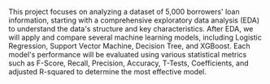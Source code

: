 This project focuses on analyzing a dataset of 5,000 borrowers' loan information, starting with a comprehensive exploratory data analysis (EDA) to understand the data's structure and key characteristics. After EDA, we will apply and compare several machine learning models, including Logistic Regression, Support Vector Machine, Decision Tree, and XGBoost. Each model's performance will be evaluated using various statistical metrics such as F-Score, Recall, Precision, Accuracy, T-Tests, Coefficients, and adjusted R-squared to determine the most effective model.
